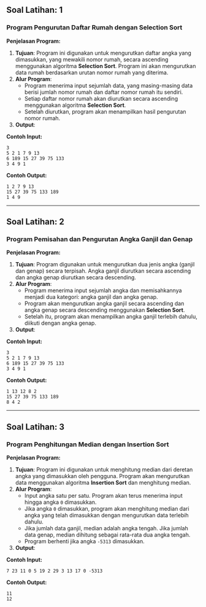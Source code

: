 ## **Soal Latihan: 1**  
### **Program Pengurutan Daftar Rumah dengan Selection Sort**

**Penjelasan Program:**  
1. **Tujuan**: Program ini digunakan untuk mengurutkan daftar angka yang dimasukkan, yang mewakili nomor rumah, secara ascending menggunakan algoritma **Selection Sort**. Program ini akan mengurutkan data rumah berdasarkan urutan nomor rumah yang diterima.  
2. **Alur Program**:  
   - Program menerima input sejumlah data, yang masing-masing data berisi jumlah nomor rumah dan daftar nomor rumah itu sendiri.
   - Setiap daftar nomor rumah akan diurutkan secara ascending menggunakan algoritma **Selection Sort**.
   - Setelah diurutkan, program akan menampilkan hasil pengurutan nomor rumah.
3. **Output**:  

**Contoh Input:**
```
3
5 2 1 7 9 13
6 189 15 27 39 75 133
3 4 9 1
```

**Contoh Output:**
```
1 2 7 9 13
15 27 39 75 133 189
1 4 9
```

---

## **Soal Latihan: 2**  
### **Program Pemisahan dan Pengurutan Angka Ganjil dan Genap**

**Penjelasan Program:**  
1. **Tujuan**: Program digunakan untuk mengurutkan dua jenis angka (ganjil dan genap) secara terpisah. Angka ganjil diurutkan secara ascending dan angka genap diurutkan secara descending.  
2. **Alur Program**:  
   - Program menerima input sejumlah angka dan memisahkannya menjadi dua kategori: angka ganjil dan angka genap.
   - Program akan mengurutkan angka ganjil secara ascending dan angka genap secara descending menggunakan **Selection Sort**.
   - Setelah itu, program akan menampilkan angka ganjil terlebih dahulu, diikuti dengan angka genap.
3. **Output**:  

**Contoh Input:**
```
3
5 2 1 7 9 13
6 189 15 27 39 75 133
3 4 9 1
```

**Contoh Output:**
```
1 13 12 8 2
15 27 39 75 133 189
8 4 2
```

---

## **Soal Latihan: 3**  
### **Program Penghitungan Median dengan Insertion Sort**

**Penjelasan Program:**  
1. **Tujuan**: Program ini digunakan untuk menghitung median dari deretan angka yang dimasukkan oleh pengguna. Program akan mengurutkan data menggunakan algoritma **Insertion Sort** dan menghitung median.  
2. **Alur Program**:  
   - Input angka satu per satu. Program akan terus menerima input hingga angka `0` dimasukkan.
   - Jika angka `0` dimasukkan, program akan menghitung median dari angka yang telah dimasukkan dengan mengurutkan data terlebih dahulu.
   - Jika jumlah data ganjil, median adalah angka tengah. Jika jumlah data genap, median dihitung sebagai rata-rata dua angka tengah.
   - Program berhenti jika angka `-5313` dimasukkan.
3. **Output**:  

**Contoh Input:**
```
7 23 11 0 5 19 2 29 3 13 17 0 -5313
```

**Contoh Output:**
```
11
12
```
